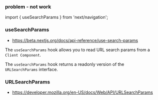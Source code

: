 ### problem - not work
import { useSearchParams } from 'next/navigation'; 

### useSearchParams
- https://beta.nextjs.org/docs/api-reference/use-search-params

The `useSearchParams` hook allows you to read URL search params from a `Client Component`.

The `useSearchParams` hook returns a readonly version of the `URLSearchParams` interface.

### URLSearchParams
- https://developer.mozilla.org/en-US/docs/Web/API/URLSearchParams